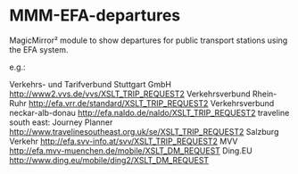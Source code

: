 # MMM-EFA-departures
MagicMirror² module to show departures for public transport stations using the EFA system.

e.g.: 

Verkehrs- und Tarifverbund Stuttgart GmbH
http://www2.vvs.de/vvs/XSLT_TRIP_REQUEST2
Verkehrsverbund Rhein-Ruhr
http://efa.vrr.de/standard/XSLT_TRIP_REQUEST2
Verkehrsverbund neckar-alb-donau
http://efa.naldo.de/naldo/XSLT_TRIP_REQUEST2
traveline south east: Journey Planner
http://www.travelinesoutheast.org.uk/se/XSLT_TRIP_REQUEST2
Salzburg Verkehr
http://efa.svv-info.at/svv/XSLT_TRIP_REQUEST2
MVV
http://efa.mvv-muenchen.de/mobile/XSLT_DM_REQUEST
Ding.EU
http://www.ding.eu/mobile/ding2/XSLT_DM_REQUEST
